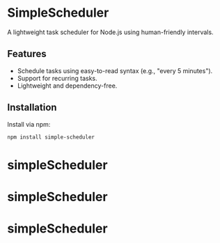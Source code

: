 # SimpleScheduler

A lightweight task scheduler for Node.js using human-friendly intervals.

## Features

- Schedule tasks using easy-to-read syntax (e.g., "every 5 minutes").
- Support for recurring tasks.
- Lightweight and dependency-free.

## Installation

Install via npm:

```bash
npm install simple-scheduler
```
# simpleScheduler
# simpleScheduler
# simpleScheduler
